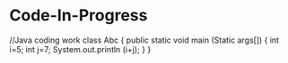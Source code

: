 # Code-In-Progress
//Java coding work
class Abc
{
public static void main (Static args[])
{
int i=5;
int j=7;
System.out.println (i+j);
}
}

